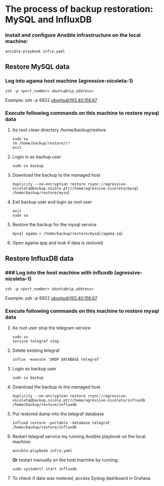 # The process of backup restoration: MySQL and InfluxDB

### Install and configure Ansible infrastructure on the local machine:

    ansible-playbook infra.yaml

## Restore MySQL data

### Log into agama host machine (agressive-nicoleta-1)

    ssh -p <port_number> ubuntu@<ip_address>

Example: ssh -p 6922 ubuntu@193.40.156.67

### Execute following commands on this machine to restore mysql data

1.  As root clean directory /home/backup/restore

        sudo su
        rm /home/backup/restore/\*
        exit

2.  Login in as backup user

        sudo su backup

3.  Download the backup to the managed host

        duplicity --no-encryption restore rsync://agressive-nicoleta@backup.nicole.ptr//home/agressive-nicoleta/mysql /home/backup/restore/mysql

4.  Exit backup user and login as root user

        exit
        sudo su

5.  Restore the backup for the mysql service

        mysql agama < /home/backup/restore/mysql/agama.sql

6.  Open agama app and look if data is restored

## Restore InfluxDB data

### ### Log into the host machine with influxdb (agressive-nicoleta-1)

    ssh -p <port_number> ubuntu@<ip_address>

Example: ssh -p 6922 ubuntu@193.40.156.67

### Execute following commands on this machine to restore mysql data

1.  As root user stop the telegram service

        sudo su
        service telegraf stop

2.  Delete existing telegraf

        influx -execute 'DROP DATABASE telegraf'

3.  Login as backup user

        sudo su backup

4.  Download the backup to the managed host

        duplicity --no-encryption restore rsync://agressive-nicoleta@backup.nicole.ptr//home/agressive-nicoleta/influxdb /home/backup/restore/influxdb

5.  Put restored dump into the telegraf database

        influxd restore -portable -database telegraf /home/backup/restore/influxdb

6.  Restart telegraf service my running Ansible playbook on the local machine:

        ansible-playbook infra.yaml

    **Or** restart manually on the host machine by running:

        sudo systemctl start influxdb

7.  To check if data was restored, access Syslog dashboard in Grafana
